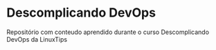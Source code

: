 # Descomplicando DevOps
 Repositório com conteudo aprendido durante o curso Descomplicando DevOps da LinuxTips
